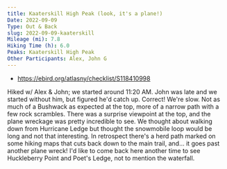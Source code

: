 ```yaml
---
title: Kaaterskill High Peak (look, it's a plane!)
Date: 2022-09-09
Type: Out & Back
slug: 2022-09-09-kaaterskill
Mileage (mi): 7.8
Hiking Time (h): 6.0
Peaks: Kaaterskill High Peak
Other Participants: Alex, John G
---
```


- https://ebird.org/atlasny/checklist/S118410998

Hiked w/ Alex & John; we started around 11:20 AM. John was late and we started without him, but figured he'd catch up. Correct! We're slow. Not as much of a Bushwack as expected at the top, more of a narrow path with a few rock scrambles. There was a surprise viewpoint at the top, and the plane wreckage was pretty incredible to see. We thought about walking down from Hurricane Ledge but thought the snowmobile loop would be long and not that interesting. In retrospect there's a herd path marked on some hiking maps that cuts back down to the main trail, and… it goes past another plane wreck! I'd like to come back here another time to see Huckleberry Point and Poet's Ledge, not to mention the waterfall.
